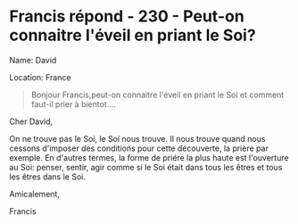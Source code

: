 # Francis répond - 230 - Peut-on connaitre l'éveil en priant le Soi?

Name: David 

Location: France

>Bonjour Francis,peut-on connaitre l'éveil en priant le Soi et comment faut-il prier à bientot....

Cher David,

On ne trouve pas le Soi, le Soi nous trouve. Il nous trouve quand nous cessons d'imposer des conditions pour cette découverte, la prière par exemple. En d'autres termes, la forme de priére la plus haute est l'ouverture au Soi: penser, sentir, agir comme si le Soi était dans tous les êtres et tous les êtres dans le Soi.

Amicalement,

Francis 

